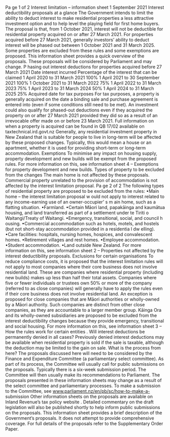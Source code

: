 Pa ge 1 of 2 Interest limitation – information sheet 1 September 2021 Interest deductibility proposals at a glance The Government intends to limit the ability to deduct interest to make residential properties a less attractive investment option and to help level the playing field for first home buyers. The proposal is that, from 1 October 2021, interest will not be deductible for residential property acquired on or after 27 March 2021. For properties acquired before 27 March 2021, generally investors’ ability to deduct interest will be phased out between 1 October 2021 and 31 March 2025. Some properties are excluded from these rules and some exemptions are proposed. This information sheet provides a quick overview of the proposals. These proposals will be considered by Parliament and may change. P hasing out interest deductions for properties acquired before 27 March 2021 Date interest incurred Percentage of the interest that can be claimed 1 April 2020 to 31 March 2021 100% 1 April 2021 to 30 September 2021 100% 1 October 2021 to 31 March 2022 75% 1 April 2022 to 31 March 2023 75% 1 April 2023 to 31 March 2024 50% 1 April 2024 to 31 March 2025 25% Acquired date for tax purposes For tax purposes, a property is generally acquired on the date a binding sale and purchase agreement is entered into (even if some conditions still need to be met). An investment could also qualify for phased-out deductions even if they acquired the property on or after 27 March 2021 provided they did so as a result of an irrevocable offer made on or before 23 March 2021. Full information on when a property is acquired can be found in QB 17/02 available on taxtechnical.ird.govt.nz Generally, any residential investment property in New Zealand that is suitable for people to live in long-term will be affected by these proposed changes. Typically, this would mean a house or an apartment, whether it is used for providing short-term or long-term accommodation. Exemptions To minimise any impact on housing supply, property development and new builds will be exempt from the proposed rules. For more information on this, see information sheet 4 – Exemptions for property development and new builds. Types of property to be excluded from the changes The main home is not affected by these proposals. Commercial property unrelated to the provision of accommodation is not affected by the interest limitation proposal. Pa ge 2 of 2 The following types of residential property are proposed to be excluded from the rules: •Main home – the interest limitation proposal w ould not apply to interest related to any income-earning use of an owner-occupier’ s m ain home, such as a flatting situation. •Farmland. •Certain Māori land, papakāinga and kaumātua housing, and land transferred as part of a settlement under te Tiriti o Waitangi/Treaty of Waitangi. •Emergency, transitional, social, and council h ousing. •Commercial accommodation such as hotels, motels, and hostels (but not short-stay accommodation provided in a residentia l dw elling). •Care facilities: hospitals, nursing homes, hospices, and convalescent homes. •Retirement villages and rest homes. •Employee accommodation. •Student accommodation. •Land outside New Zealand. For more information on this, see information sheet 2 – Properties not affected by the interest deductibility proposals. Exclusions for certain organisations To reduce compliance costs, it is proposed that the interest limitation rules will not apply to most companies where their core business does not involve residential land. These are companies where residential property (including new builds) makes up less than half their total assets. Companies where five or fewer individuals or trustees own 50% or more of the company (referred to as close companies) will generally have to apply the rules even if their core business does not involve residential land. An exception is proposed for close companies that are Māori authorities or wholly-owned by a Māori authority. Such companies are distinct from other close companies, as they are accountable to a larger member group. Kāinga Ora and its wholly-owned subsidiaries are proposed to be excluded from the interest deductibility changes because they provide emergency, transitional and social housing. For more information on this, see information sheet 3 – How the rules work for certain entities . Will interest deductions be permanently denied in all cases? Previously denied interest deductions may be available when residential property is sold if the sale is taxable, although the deduction may be limited to the gain on sale. What is the process from here? The proposals discussed here will need to be considered by the Finance and Expenditure Committee (a parliamentary select committee). As part of its process, the Committee will usually call for public submissions on the proposals. Typically there is a six-week submission period. The Committee will then usually make its recommendations to Parliament. The proposals presented in these information sheets may change as a result of the select committee and parliamentary processes. To make a submission to the Committee, see www.parliament.nz/en/pb/sc/how-to-make-a- submission Other information sheets on the proposals are available on Inland Revenue’s tax policy website . Detailed commentary on the draft legislation will also be published shortly to help inform public submissions on the proposals. This information sheet provides a brief description of the Government’s proposals. It does not attempt to provide comprehensive coverage. For full details of the proposals refer to the Supplementary Order Paper.